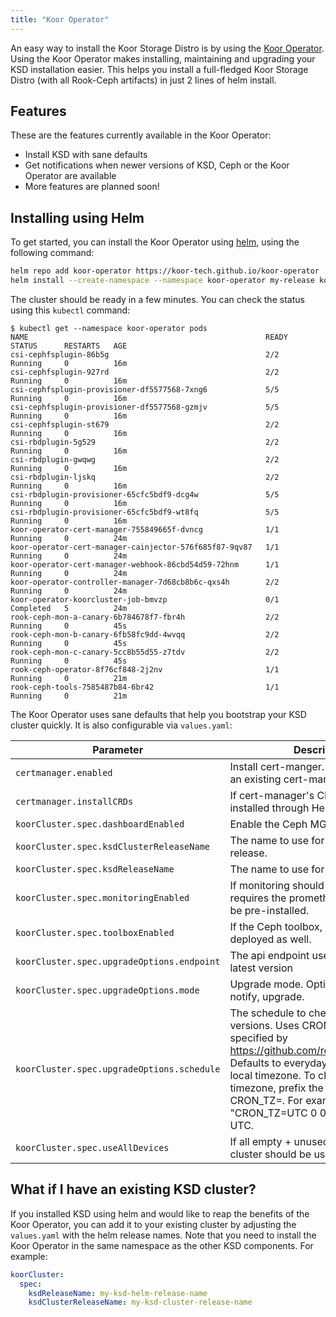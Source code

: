```yaml
---
title: "Koor Operator"
---
```


An easy way to install the Koor Storage Distro is by using the [Koor Operator](https://github.com/koor-tech/koor-operator). 
Using the Koor Operator makes installing, maintaining and upgrading your KSD installation easier. 
This helps you install a full-fledged Koor Storage Distro (with all Rook-Ceph artifacts) in just 2 lines of helm install.

## Features
These are the features currently available in the Koor Operator:
* Install KSD with sane defaults
* Get notifications when newer versions of KSD, Ceph or the Koor Operator are available
* More features are planned soon!

## Installing using Helm
To get started, you can install the Koor Operator using [helm](helm.sh), using the following command:

```bash
helm repo add koor-operator https://koor-tech.github.io/koor-operator
helm install --create-namespace --namespace koor-operator my-release koor-operator/koor-operator -f values.yaml
```

The cluster should be ready in a few minutes. You can check the status using this `kubectl` command:

```console
$ kubectl get --namespace koor-operator pods
NAME                                                     READY   STATUS      RESTARTS   AGE
csi-cephfsplugin-86b5g                                   2/2     Running     0          16m
csi-cephfsplugin-927rd                                   2/2     Running     0          16m
csi-cephfsplugin-provisioner-df5577568-7xng6             5/5     Running     0          16m
csi-cephfsplugin-provisioner-df5577568-gzmjv             5/5     Running     0          16m
csi-cephfsplugin-st679                                   2/2     Running     0          16m
csi-rbdplugin-5g529                                      2/2     Running     0          16m
csi-rbdplugin-gwqwg                                      2/2     Running     0          16m
csi-rbdplugin-ljskq                                      2/2     Running     0          16m
csi-rbdplugin-provisioner-65cfc5bdf9-dcg4w               5/5     Running     0          16m
csi-rbdplugin-provisioner-65cfc5bdf9-wt8fq               5/5     Running     0          16m
koor-operator-cert-manager-755849665f-dvncg              1/1     Running     0          24m
koor-operator-cert-manager-cainjector-576f685f87-9qv87   1/1     Running     0          24m
koor-operator-cert-manager-webhook-86cbd54d59-72hnm      1/1     Running     0          24m
koor-operator-controller-manager-7d68cb8b6c-qxs4h        2/2     Running     0          24m
koor-operator-koorcluster-job-bmvzp                      0/1     Completed   5          24m
rook-ceph-mon-a-canary-6b784678f7-fbr4h                  2/2     Running     0          45s
rook-ceph-mon-b-canary-6fb58fc9dd-4wvqq                  2/2     Running     0          45s
rook-ceph-mon-c-canary-5cc8b55d55-z7tdv                  2/2     Running     0          45s
rook-ceph-operator-8f76cf848-2j2nv                       1/1     Running     0          21m
rook-ceph-tools-7585487b84-6br42                         1/1     Running     0          21m
```

The Koor Operator uses sane defaults that help you bootstrap your KSD cluster quickly. It is also configurable via `values.yaml`:

| Parameter | Description | Default |
|-----------|-------------|---------|
| `certmanager.enabled` | Install cert-manger. Set to false to use an existing cert-manager | `true` |
| `certmanager.installCRDs` | If cert-manager's CRDs should be installed through Helm | `true` |
| `koorCluster.spec.dashboardEnabled` | Enable the Ceph MGR dashboard. | `true` |
| `koorCluster.spec.ksdClusterReleaseName` | The name to use for KSD cluster helm release. | `"ksd-cluster"` |
| `koorCluster.spec.ksdReleaseName` | The name to use for KSD helm release. | `"ksd"` |
| `koorCluster.spec.monitoringEnabled` | If monitoring should be enabled, requires the prometheus-operator to be pre-installed. | `true` |
| `koorCluster.spec.toolboxEnabled` | If the Ceph toolbox, should be deployed as well. | `true` |
| `koorCluster.spec.upgradeOptions.endpoint` | The api endpoint used to find the ceph latest version | `"versions.koor.tech"` |
| `koorCluster.spec.upgradeOptions.mode` | Upgrade mode. Options: disabled, notify, upgrade. | `"notify"` |
| `koorCluster.spec.upgradeOptions.schedule` | The schedule to check for new versions. Uses CRON format as specified by https://github.com/robfig/cron/tree/v3. Defaults to everyday at midnight in the local timezone. To change the timezone, prefix the schedule with CRON_TZ=<Timezone>. For example: "CRON_TZ=UTC 0 0 * * *" is midnight UTC. | `"0 0 * * *"` |
| `koorCluster.spec.useAllDevices` | If all empty + unused devices of the cluster should be used. | `true` |

## What if I have an existing KSD cluster?
If you installed KSD using helm and would like to reap the benefits of the Koor Operator, you can add it to your existing cluster by adjusting the `values.yaml` with the helm release names. 
Note that you need to install the Koor Operator in the same namespace as the other KSD components. For example:

```yaml
koorCluster:
  spec:
    ksdReleaseName: my-ksd-helm-release-name
    ksdClusterReleaseName: my-ksd-cluster-release-name
```

